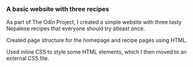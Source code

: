 ### A basic website with three recipes

As part of The Odin Project, I created a simple website with three tasty Nepalese recipes that everyone should try atleast once.

Created page structure for the homepage and recipe pages using HTML.

Used inline CSS to style some HTML elements, which I then moved to an external CSS file.
